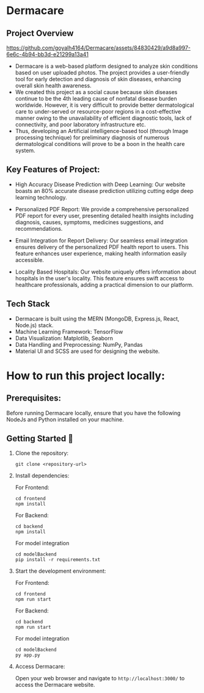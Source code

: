 # Dermacare

## Project Overview 
https://github.com/goyalh4164/Dermacare/assets/84830429/a9d8a997-6e6c-4b94-bb3d-e21299a13a41
* Dermacare is a web-based platform designed to analyze skin conditions based on user uploaded photos. The project provides a user-friendly tool for early detection and diagnosis of skin diseases, enhancing overall skin health awareness. 
* We created this project as a social cause because skin diseases continue to be the 4th leading cause of nonfatal disease burden worldwide. However, it is very difficult to provide better dermatological care to under-served or resource-poor regions in a cost-effective manner owing to the unavailability of efficient diagnostic tools, lack of connectivity, and poor laboratory infrastructure etc. 
* Thus, developing an Artificial intelligence-based tool (through Image processing technique) for preliminary diagnosis of numerous dermatological conditions will prove to be a boon in the health care system.

## Key Features of Project:
* High Accuracy Disease Prediction with Deep Learning: Our website boasts an 80% accurate disease prediction utilizing cutting edge deep learning technology.

* Personalized PDF Report: We provide a comprehensive personalized PDF report for every user, presenting detailed health insights including diagnosis, causes, symptoms, medicines suggestions, and recommendations.

* Email Integration for Report Delivery: Our seamless email integration ensures delivery of the personalized PDF health report to users. This feature enhances user experience, making health information easily accessible.

* Locality Based Hospitals: Our website uniquely offers information about hospitals in the user's locality. This feature ensures swift access to healthcare professionals, adding a practical dimension to our platform.

## Tech Stack
- Dermacare is built using the MERN (MongoDB, Express.js, React, Node.js) stack.
- Machine Learning Framework: TensorFlow
- Data Visualization: Matplotlib, Seaborn
- Data Handling and Preprocessing: NumPy, Pandas
- Material UI and SCSS are used for designing the website.

# How to run this project locally:
## Prerequisites:
Before running Dermacare locally, ensure that you have the following NodeJs and Python installed on your machine.

## Getting Started 🚀
1. Clone the repository:

   ```shell
   git clone <repository-url>
   ```

2. Install dependencies: <br>

   For Frontend:
   ```shell
   cd frontend
   npm install
   ```
   For Backend:
   ```shell
   cd backend
   npm install
   ```
    For model integration
    ```shell
    cd modelBackend
    pip install -r requirements.txt
    ```
3. Start the development environment:
   
   For Frontend:
   ```shell
   cd frontend
   npm run start
   ```
   For Backend:
   ```shell
   cd backend
   npm run start
   ```
   For model integration
    ```shell
    cd modelBackend
    py app.py
    ```
   
5. Access Dermacare:

   Open your web browser and navigate to `http://localhost:3000/` to access the Dermacare website.
